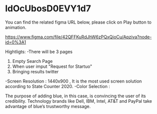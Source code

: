 # ldOcUbosD0EVY1d7
You can find the related figma URL below, please click on Play button to animation.

https://www.figma.com/file/42QFFKuRdJhW6zPQxQioCu/Apziva?node-id=0%3A1


Hightligts:
-There will be 3 pages
1) Empty Search Page
2) When user imput "Request for Startuo"
3) Bringing results twitter 

-Screen Resolution : 1440x900 , It is the most used screen solution according to State Counter 2020.
-Color Selection : 

The purpose of adding blue, in this case, is convincing the user of its credibility. Technology brands like Dell, IBM, Intel, AT&T and PayPal take advantage of blue’s trustworthy message.
